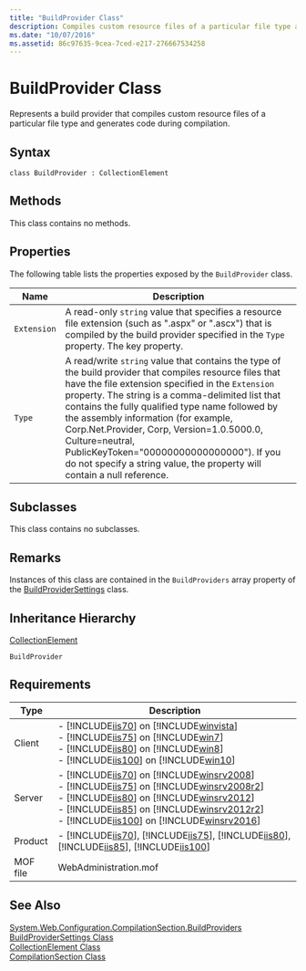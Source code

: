 ```yaml
---
title: "BuildProvider Class"
description: Compiles custom resource files of a particular file type and generates code during compilation.
ms.date: "10/07/2016"
ms.assetid: 86c97635-9cea-7ced-e217-276667534258
---
```

# BuildProvider Class
Represents a build provider that compiles custom resource files of a particular file type and generates code during compilation.  
  
## Syntax  
  
```vbs  
class BuildProvider : CollectionElement  
```  
  
## Methods  
 This class contains no methods.  
  
## Properties  
 The following table lists the properties exposed by the `BuildProvider` class.  
  
|Name|Description|  
|----------|-----------------|  
|`Extension`|A read-only `string` value that specifies a resource file extension (such as ".aspx" or ".ascx") that is compiled by the build provider specified in the `Type` property. The key property.|  
|`Type`|A read/write `string` value that contains the type of the build provider that compiles resource files that have the file extension specified in the `Extension` property. The string is a comma-delimited list that contains the fully qualified type name followed by the assembly information (for example, Corp.Net.Provider, Corp, Version=1.0.5000.0, Culture=neutral, PublicKeyToken="00000000000000000"). If you do not specify a string value, the property will contain a null reference.|  
  
## Subclasses  
 This class contains no subclasses.  
  
## Remarks  
 Instances of this class are contained in the `BuildProviders` array property of the [BuildProviderSettings](../wmi-provider/buildprovidersettings-class.md) class.  
  
## Inheritance Hierarchy  
 [CollectionElement](../wmi-provider/collectionelement-class.md)  
  
 `BuildProvider`  
  
## Requirements  
  
|Type|Description|  
|----------|-----------------|  
|Client|-   [!INCLUDE[iis70](../wmi-provider/includes/iis70-md.md)] on [!INCLUDE[winvista](../wmi-provider/includes/winvista-md.md)]<br />-   [!INCLUDE[iis75](../wmi-provider/includes/iis75-md.md)] on [!INCLUDE[win7](../wmi-provider/includes/win7-md.md)]<br />-   [!INCLUDE[iis80](../wmi-provider/includes/iis80-md.md)] on [!INCLUDE[win8](../wmi-provider/includes/win8-md.md)]<br />-   [!INCLUDE[iis100](../wmi-provider/includes/iis100-md.md)] on [!INCLUDE[win10](../wmi-provider/includes/win10-md.md)]|  
|Server|-   [!INCLUDE[iis70](../wmi-provider/includes/iis70-md.md)] on [!INCLUDE[winsrv2008](../wmi-provider/includes/winsrv2008-md.md)]<br />-   [!INCLUDE[iis75](../wmi-provider/includes/iis75-md.md)] on [!INCLUDE[winsrv2008r2](../wmi-provider/includes/winsrv2008r2-md.md)]<br />-   [!INCLUDE[iis80](../wmi-provider/includes/iis80-md.md)] on [!INCLUDE[winsrv2012](../wmi-provider/includes/winsrv2012-md.md)]<br />-   [!INCLUDE[iis85](../wmi-provider/includes/iis85-md.md)] on [!INCLUDE[winsrv2012r2](../wmi-provider/includes/winsrv2012r2-md.md)]<br />-   [!INCLUDE[iis100](../wmi-provider/includes/iis100-md.md)] on [!INCLUDE[winsrv2016](../wmi-provider/includes/winsrv2016-md.md)]|  
|Product|-   [!INCLUDE[iis70](../wmi-provider/includes/iis70-md.md)], [!INCLUDE[iis75](../wmi-provider/includes/iis75-md.md)], [!INCLUDE[iis80](../wmi-provider/includes/iis80-md.md)], [!INCLUDE[iis85](../wmi-provider/includes/iis85-md.md)], [!INCLUDE[iis100](../wmi-provider/includes/iis100-md.md)]|  
|MOF file|WebAdministration.mof|  
  
## See Also  
 [System.Web.Configuration.CompilationSection.BuildProviders](/dotnet/api/system.web.configuration.compilationsection.buildproviders)  
 [BuildProviderSettings Class](../wmi-provider/buildprovidersettings-class.md)   
 [CollectionElement Class](../wmi-provider/collectionelement-class.md)   
 [CompilationSection Class](../wmi-provider/compilationsection-class.md)
